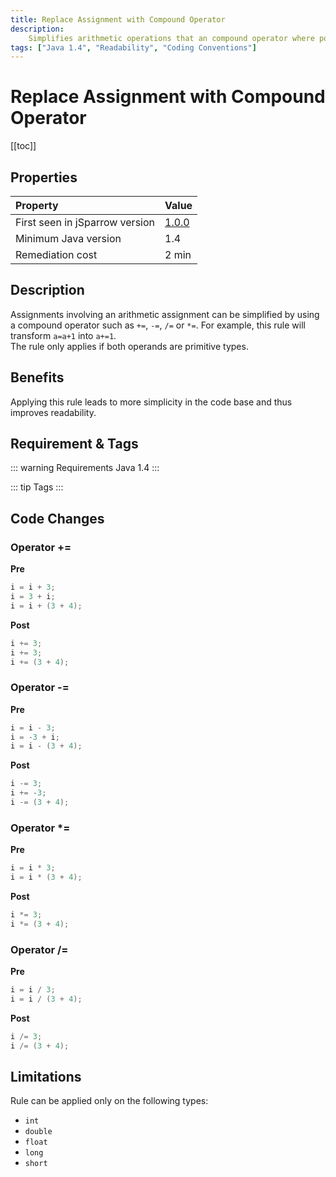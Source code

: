 ```yaml
---
title: Replace Assignment with Compound Operator
description:
    Simplifies arithmetic operations that an compound operator where possible.
tags: ["Java 1.4", "Readability", "Coding Conventions"]
---
```


# Replace Assignment with Compound Operator

[[toc]]

## Properties

| Property                        | Value |
|:------------------------------- |:----- |
| First seen in jSparrow version  | [1.0.0](/eclipse/release-notes.html#_1-0-0)   |
| Minimum Java version            | 1.4   |
| Remediation cost                | 2 min |

## Description

Assignments involving an arithmetic assignment can be simplified by using a compound operator such as `+=`, `-=`, `/=` or `*=`.
For example, this rule will transform `a=a+1` into `a+=1`.  
The rule only applies if both operands are primitive types.  

## Benefits

Applying this rule leads to more simplicity in the code base and thus improves readability.  

## Requirement & Tags

::: warning Requirements
Java 1.4
:::

::: tip Tags
<TagLinks />
:::

## Code Changes

### Operator +=

__Pre__

``` java
i = i + 3;
i = 3 + i;
i = i + (3 + 4);
```

__Post__

``` java
i += 3;
i += 3;
i += (3 + 4);
```

### Operator -=

__Pre__

``` java
i = i - 3;
i = -3 + i;
i = i - (3 + 4);
```
__Post__

``` java
i -= 3;
i += -3;
i -= (3 + 4);
```
### Operator *=

__Pre__

``` java
i = i * 3;
i = i * (3 + 4);
```
__Post__

``` java
i *= 3;
i *= (3 + 4);
```

### Operator /=

__Pre__

``` java
i = i / 3;
i = i / (3 + 4);
```
__Post__

``` java
i /= 3;
i /= (3 + 4);
```

## Limitations

Rule can be applied only on the following types:
* `int`
* `double`
* `float`
* `long`
* `short`
